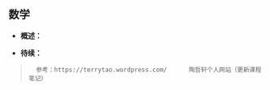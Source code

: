 ## 数学
- **概述：**
>
>
>
>
>
>
>
>


- **待续：**
>       参考：https://terrytao.wordpress.com/      陶哲轩个人网站（更新课程笔记）
>
>
>
>
>
>
>
>
>
>
>
>
>
>
>
>
>
>
>
>
>
>
>
>

